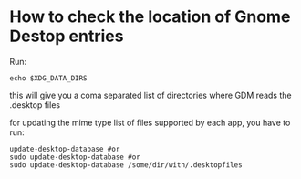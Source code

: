 # How to check the location of Gnome Destop entries

Run:
```console
echo $XDG_DATA_DIRS
```

this will give you a coma separated list of directories where GDM reads the .desktop files


for updating the mime type list of files supported by each app, you have to run:

```console
update-desktop-database #or
sudo update-desktop-database #or
sudo update-desktop-database /some/dir/with/.desktopfiles

```